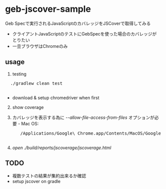 # geb-jscover-sample

Geb Specで実行されるJavaScriptのカバレッジをJSCoverで取得してみる

- クライアントJavaScriptのテストにGebSpecを使った場合のカバレッジがとりたい
- 一旦ブラウザはChromeのみ

## usage

1. testing
  <pre>
  ./gradlew clean test
  </pre>
  - download & setup chromedriver when first

2. show coverage
  1. カバレッジを表示する為に *--allow-file-access-from-files* オプションが必要
    - Mac OS:
        <pre>
        /Applications/Google\ Chrome.app/Contents/MacOS/Google\ Chrome --allow-file-access-from-files
        </pre>

  2. *open ./build/reports/jscoverage/jscoverage.html*

## TODO

- 複数テストの結果が集約出来るか確認
- setup jscover on gradle
